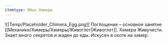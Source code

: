 ```yaml
---
itemtype: Яйцо Химеры
---
```

![[Temp/Placeholder_Chimera_Egg.png]]
Поглощение – основное занятие [[Механики/Химеры/Химеры/Живоглот|Живоглот]]. Химера Живучести. Знает много секретов и жаден до еды. Искусен в охоте на химер.
